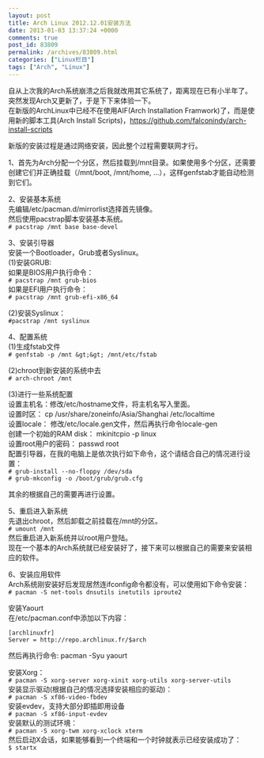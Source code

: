 ```yaml
---
layout: post
title: Arch Linux 2012.12.01安装方法
date: 2013-01-03 13:37:24 +0000
comments: true
post_id: 83809
permalink: /archives/83809.html
categories: ["Linux栏目"]
tags: ["Arch", "Linux"]
---
```


自从上次我的Arch系统崩溃之后我就改用其它系统了，距离现在已有小半年了。突然发现Arch又更新了，于是下下来体验一下。  
在新版的ArchLinux中已经不在使用AIF(Arch Installation Framwork)了，而是使用新的脚本工具(Arch Install Scripts)，https://github.com/falconindy/arch-install-scripts

新版的安装过程是通过网络安装，因此整个过程需要联网才行。

1、首先为Arch分配一个分区，然后挂载到/mnt目录。如果使用多个分区，还需要创建它们并正确挂载（/mnt/boot, /mnt/home, ...），这样genfstab才能自动检测到它们。

2、安装基本系统  
先编辑/etc/pacman.d/mirrorlist选择首先镜像。  
然后使用pacstrap脚本安装基本系统。  
`# pacstrap /mnt base base-devel`

3、安装引导器  
安装一个Bootloader，Grub或者Syslinux。  
(1)安装GRUB:  
如果是BIOS用户执行命令：  
`# pacstrap /mnt grub-bios`  
如果是EFI用户执行命令：  
`# pacstrap /mnt grub-efi-x86_64`

(2)安装Syslinux：  
`#pacstrap /mnt syslinux`

4、配置系统  
(1)生成fstab文件  
`# genfstab -p /mnt &gt;&gt; /mnt/etc/fstab`

(2)chroot到新安装的系统中去  
`# arch-chroot /mnt`

(3)进行一些系统配置  
设置主机名：修改/etc/hostname文件，将主机名写入里面。  
设置时区： cp /usr/share/zoneinfo/Asia/Shanghai /etc/localtime  
设置locale： 修改/etc/locale.gen文件，然后再执行命令locale-gen  
创建一个初始的RAM disk： mkinitcpio -p linux  
设置root用户的密码： passwd root  
配置引导器，在我的电脑上是依次执行如下命令，这个请结合自己的情况进行设置：  
`# grub-install --no-floppy /dev/sda`  
`# grub-mkconfig -o /boot/grub/grub.cfg`  

其余的根据自己的需要再进行设置。

5、重启进入新系统  
先退出chroot，然后卸载之前挂载在/mnt的分区。  
`# umount /mnt`  
然后重启进入新系统并以root用户登陆。  
现在一个基本的Arch系统就已经安装好了，接下来可以根据自己的需要来安装相应的软件。

6、安装应用软件  
Arch系统刚安装好后发现居然连ifconfig命令都没有，可以使用如下命令安装：  
`# pacman -S net-tools dnsutils inetutils iproute2`


安装Yaourt  
在/etc/pacman.conf中添加以下内容：  
```
[archlinuxfr]
Server = http://repo.archlinux.fr/$arch
```

然后再执行命令: pacman -Syu yaourt


安装Xorg：  
`# pacman -S xorg-server xorg-xinit xorg-utils xorg-server-utils`  
安装显示驱动(根据自己的情况选择安装相应的驱动)：  
`# pacman -S xf86-video-fbdev`  
安装evdev，支持大部分即插即用设备  
`# pacman -S xf86-input-evdev`  
安装默认的测试环境：  
`# pacman -S xorg-twm xorg-xclock xterm`  
然后启动X会话，如果能够看到一个终端和一个时钟就表示已经安装成功了：  
`$ startx`
